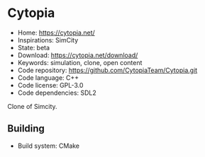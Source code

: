 # Cytopia

- Home: https://cytopia.net/
- Inspirations: SimCity
- State: beta
- Download: https://cytopia.net/download/
- Keywords: simulation, clone, open content
- Code repository: https://github.com/CytopiaTeam/Cytopia.git
- Code language: C++
- Code license: GPL-3.0
- Code dependencies: SDL2

Clone of Simcity.

## Building

- Build system: CMake
